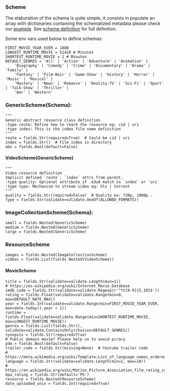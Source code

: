 ### Scheme

The elaboration of the schema is quite simple, it consists in populate an array with dictionaries containing the
schematized metadata please check
our [example](https://github.com/ZorrillosDev/watchit-gateway/blob/master/resolvers/dummy/dummy.py).
See [scheme definition](https://github.com/ZorrillosDev/watchit-gateway/blob/master/src/core/scheme/definition.py) for
full definition.

Some env vars used below to define schemas:

```
FIRST_MOVIE_YEAR_EVER = 1880
LONGEST_RUNTIME_MOVIE = 51420 # Minutes
SHORTEST_RUNTIME_MOVIE = 1 # Minutes
DEFAULT_GENRES = 'All' | 'Action' | 'Adventure' | 'Animation' | 
    'Biography' | 'Comedy' | 'Crime' | 'Documentary' | 'Drama' | 'Family' |
    'Fantasy' | 'Film-Noir' | 'Game-Show' | 'History' | 'Horror' | 'Music' | 'Musical' |
    'Mystery' | 'News' | 'Romance' | 'Reality-TV' | 'Sci-Fi' | 'Sport' | 'Talk-Show' | 'Thriller' | 
    'War' | 'Western'  
```

### GenericScheme(Schema):

    """
    Generic abstract resource class definition
    :type route: Define how to reach the resource eg: cid | uri
    :type index: This is the index file name definition
    """
    route = fields.Str(required=True)  # Could be cid | uri
    index = fields.Str()  # File index in directory
    abs = fields.Bool(default=False)

#### VideoScheme(GenericScheme)
    """
    Video resource definition 
    Implicit defined `route`, `index` attrs from parent.
    :type quality: Optional attribute if .m3u8 match in `index` or `uri`
    :type type: Mechanism to stream video eg: hls | torrent
    """
    quality = fields.Str(required=False)  # Quality ex: 720p, 1080p..
    type = fields.Str(validate=validate.OneOf(ALLOWED_FORMATS))

### ImageCollectionScheme(Schema):

    small = fields.Nested(GenericScheme)
    medium = fields.Nested(GenericScheme)
    large = fields.Nested(GenericScheme)

### ResourceScheme

    images = fields.Nested(ImageCollectionScheme)
    videos = fields.List(fields.Nested(VideoScheme))

#### MovieScheme

    title = fields.Str(validate=validate.Length(min=1))
    # https://es.wikipedia.org/wiki/Internet_Movie_Database
    imdb_code = fields.Str(validate=validate.Regexp(r'^tt[0-9]{5,10}$'))
    rating = fields.Float(validate=validate.Range(min=0, max=DEFAULT_RATE_MAX))
    year = fields.Int(validate=validate.Range(min=FIRST_MOVIE_YEAR_EVER, max=date.today().year + 1))
    runtime = fields.Float(validate=validate.Range(min=SHORTEST_RUNTIME_MOVIE, max=LONGEST_RUNTIME_MOVIE))
    genres = fields.List(fields.Str(), validate=validate.ContainsOnly(choices=DEFAULT_GENRES))
    synopsis = fields.Str(required=True)
    # Public domain movie? Please help us to avoid piracy
    pdm = fields.Bool(default=False)
    trailer_code = fields.Str(missing=None)  # Youtube trailer code
    # https://meta.wikimedia.org/wiki/Template:List_of_language_names_ordered_by_code
    language = fields.Str(validate=validate.Length(min=2, max=10))
    # https://en.wikipedia.org/wiki/Motion_Picture_Association_film_rating_system
    mpa_rating = fields.Str(default='PG')
    resource = fields.Nested(ResourceScheme)
    date_uploaded_unix = fields.Int(required=True)
